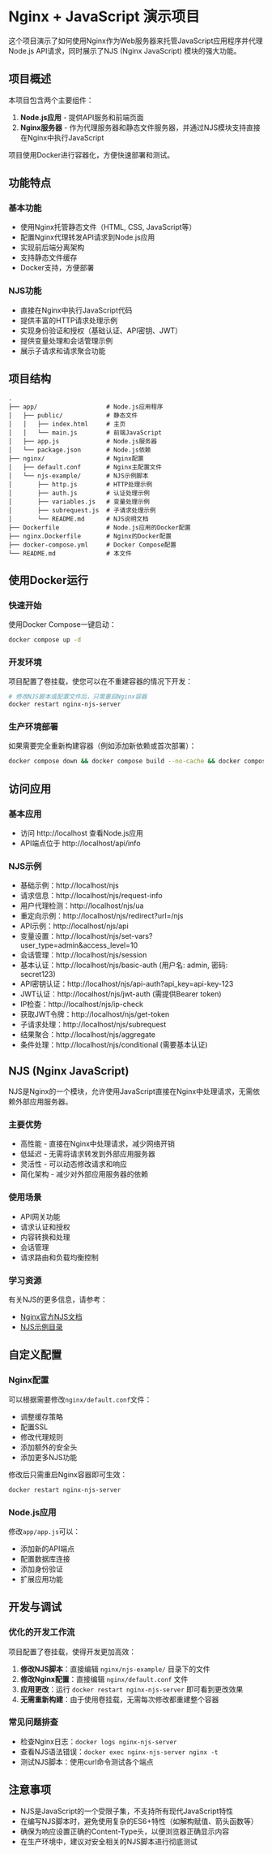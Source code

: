 # Nginx + JavaScript 演示项目

这个项目演示了如何使用Nginx作为Web服务器来托管JavaScript应用程序并代理Node.js API请求，同时展示了NJS (Nginx JavaScript) 模块的强大功能。

## 项目概述

本项目包含两个主要组件：
1. **Node.js应用** - 提供API服务和前端页面
2. **Nginx服务器** - 作为代理服务器和静态文件服务器，并通过NJS模块支持直接在Nginx中执行JavaScript

项目使用Docker进行容器化，方便快速部署和测试。

## 功能特点

### 基本功能
- 使用Nginx托管静态文件（HTML, CSS, JavaScript等）
- 配置Nginx代理转发API请求到Node.js应用
- 实现前后端分离架构
- 支持静态文件缓存
- Docker支持，方便部署

### NJS功能
- 直接在Nginx中执行JavaScript代码
- 提供丰富的HTTP请求处理示例
- 实现身份验证和授权（基础认证、API密钥、JWT）
- 提供变量处理和会话管理示例
- 展示子请求和请求聚合功能

## 项目结构

```
.
├── app/                   # Node.js应用程序
│   ├── public/            # 静态文件
│   │   ├── index.html     # 主页
│   │   └── main.js        # 前端JavaScript
│   ├── app.js             # Node.js服务器
│   └── package.json       # Node.js依赖
├── nginx/                 # Nginx配置
│   ├── default.conf       # Nginx主配置文件
│   └── njs-example/       # NJS示例脚本
│       ├── http.js        # HTTP处理示例
│       ├── auth.js        # 认证处理示例
│       ├── variables.js   # 变量处理示例
│       ├── subrequest.js  # 子请求处理示例
│       └── README.md      # NJS说明文档
├── Dockerfile             # Node.js应用的Docker配置
├── nginx.Dockerfile       # Nginx的Docker配置
├── docker-compose.yml     # Docker Compose配置
└── README.md              # 本文件
```

## 使用Docker运行

### 快速开始

使用Docker Compose一键启动：

```bash
docker compose up -d
```

### 开发环境

项目配置了卷挂载，使您可以在不重建容器的情况下开发：

```bash
# 修改NJS脚本或配置文件后，只需重启Nginx容器
docker restart nginx-njs-server
```

### 生产环境部署

如果需要完全重新构建容器（例如添加新依赖或首次部署）：

```bash
docker compose down && docker compose build --no-cache && docker compose up -d
```

## 访问应用

### 基本应用
- 访问 http://localhost 查看Node.js应用
- API端点位于 http://localhost/api/info

### NJS示例
- 基础示例：http://localhost/njs
- 请求信息：http://localhost/njs/request-info
- 用户代理检测：http://localhost/njs/ua
- 重定向示例：http://localhost/njs/redirect?url=/njs
- API示例：http://localhost/njs/api
- 变量设置：http://localhost/njs/set-vars?user_type=admin&access_level=10
- 会话管理：http://localhost/njs/session
- 基本认证：http://localhost/njs/basic-auth (用户名: admin, 密码: secret123)
- API密钥认证：http://localhost/njs/api-auth?api_key=api-key-123
- JWT认证：http://localhost/njs/jwt-auth (需提供Bearer token)
- IP检查：http://localhost/njs/ip-check
- 获取JWT令牌：http://localhost/njs/get-token
- 子请求处理：http://localhost/njs/subrequest
- 结果聚合：http://localhost/njs/aggregate
- 条件处理：http://localhost/njs/conditional (需要基本认证)

## NJS (Nginx JavaScript)

NJS是Nginx的一个模块，允许使用JavaScript直接在Nginx中处理请求，无需依赖外部应用服务器。

### 主要优势
- 高性能 - 直接在Nginx中处理请求，减少网络开销
- 低延迟 - 无需将请求转发到外部应用服务器
- 灵活性 - 可以动态修改请求和响应
- 简化架构 - 减少对外部应用服务器的依赖

### 使用场景
- API网关功能
- 请求认证和授权
- 内容转换和处理
- 会话管理
- 请求路由和负载均衡控制

### 学习资源
有关NJS的更多信息，请参考：
- [Nginx官方NJS文档](https://nginx.org/en/docs/njs/)
- [NJS示例目录](nginx/njs-example/README.md)

## 自定义配置

### Nginx配置

可以根据需要修改`nginx/default.conf`文件：

- 调整缓存策略
- 配置SSL
- 修改代理规则
- 添加额外的安全头
- 添加更多NJS功能

修改后只需重启Nginx容器即可生效：
```bash
docker restart nginx-njs-server
```

### Node.js应用

修改`app/app.js`可以：

- 添加新的API端点
- 配置数据库连接
- 添加身份验证
- 扩展应用功能

## 开发与调试

### 优化的开发工作流

项目配置了卷挂载，使得开发更加高效：

1. **修改NJS脚本**：直接编辑 `nginx/njs-example/` 目录下的文件
2. **修改Nginx配置**：直接编辑 `nginx/default.conf` 文件
3. **应用更改**：运行 `docker restart nginx-njs-server` 即可看到更改效果
4. **无需重新构建**：由于使用卷挂载，无需每次修改都重建整个容器

### 常见问题排查
- 检查Nginx日志：`docker logs nginx-njs-server`
- 查看NJS语法错误：`docker exec nginx-njs-server nginx -t`
- 测试NJS脚本：使用curl命令测试各个端点

## 注意事项

- NJS是JavaScript的一个受限子集，不支持所有现代JavaScript特性
- 在编写NJS脚本时，避免使用复杂的ES6+特性（如解构赋值、箭头函数等）
- 确保为响应设置正确的Content-Type头，以便浏览器正确显示内容
- 在生产环境中，建议对安全相关的NJS脚本进行彻底测试 